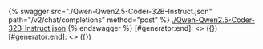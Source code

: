 [#generator:start]: <> ({ "template": "openapi" })
[#generator:start]: <> ({ "template": "openapi" })
{% swagger src="./Qwen-Qwen2.5-Coder-32B-Instruct.json" path="/v2/chat/completions" method="post" %}
[./Qwen-Qwen2.5-Coder-32B-Instruct.json](./Qwen-Qwen2.5-Coder-32B-Instruct.json)
{% endswagger %}
[#generator:end]: <> ({})
[#generator:end]: <> ({})